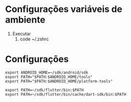 # Configurações variáveis de ambiente

1. Executar 
   1. code ~/.zshrc

# Configurações

```.zshrc
export ANDROID_HOME=~/sdk/android/sdk
export PATH="$PATH:$ANDROID_HOME/tools"
export PATH="$PATH:$ANDROID_HOME/platform-tools"

export PATH=~/sdk/flutter/bin:$PATH
export PATH=~/sdk/flutter/bin/cache/dart-sdk/bin:$PATH
```